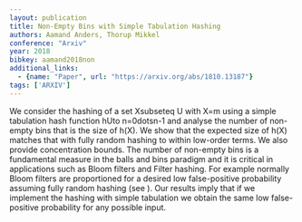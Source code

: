 ```yaml
---
layout: publication
title: Non-Empty Bins with Simple Tabulation Hashing
authors: Aamand Anders, Thorup Mikkel
conference: "Arxiv"
year: 2018
bibkey: aamand2018non
additional_links:
  - {name: "Paper", url: "https://arxiv.org/abs/1810.13187"}
tags: ['ARXIV']
---
```

We consider the hashing of a set Xsubseteq U with X=m using a simple tabulation hash function hUto n=0dotsn-1 and analyse the number of non-empty bins that is the size of h(X). We show that the expected size of h(X) matches that with fully random hashing to within low-order terms. We also provide concentration bounds. The number of non-empty bins is a fundamental measure in the balls and bins paradigm and it is critical in applications such as Bloom filters and Filter hashing. For example normally Bloom filters are proportioned for a desired low false-positive probability assuming fully random hashing (see ). Our results imply that if we implement the hashing with simple tabulation we obtain the same low false-positive probability for any possible input.
